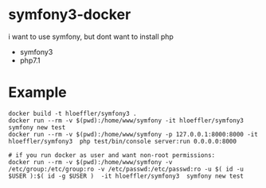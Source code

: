 # symfony3-docker

i want to use symfony, but dont want to install php

* symfony3
* php7.1


Example
=======


```
docker build -t hloeffler/symfony3 .
docker run --rm -v $(pwd):/home/www/symfony -it hloeffler/symfony3  symfony new test
docker run --rm -v $(pwd):/home/www/symfony -p 127.0.0.1:8000:8000 -it hloeffler/symfony3  php test/bin/console server:run 0.0.0.0:8000

# if you run docker as user and want non-root permissions:
docker run --rm -v $(pwd):/home/www/symfony -v /etc/group:/etc/group:ro -v /etc/passwd:/etc/passwd:ro -u $( id -u $USER ):$( id -g $USER )  -it hloeffler/symfony3  symfony new test

```
